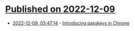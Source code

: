 # [Published on 2022-12-09](index.md)

* [2022-12-09, 03:47:14](https://lobste.rs/s/khix65/introducing_passkeys_chrome) - [Introducing passkeys in Chrome](https://blog.chromium.org/2022/12/introducing-passkeys-in-chrome.html)

